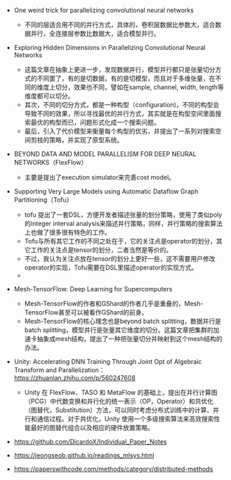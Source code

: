 



- One weird trick for parallelizing convolutional neural networks
  - 不同的层适合用不同的并行方式，具体的，卷积层数据比参数大，适合数据并行，全连接层参数比数据大，适合模型并行。
- Exploring Hidden Dimensions in Parallelizing Convolutional Neural Networks
  - 这篇文章在抽象上更进一步，发现数据并行，模型并行都只是张量切分方式的不同罢了，有的是切数据，有的是切模型，而且对于多维张量，在不同的维度上切分，效果也不同，譬如在sample, channel, width, length等维度都可以切分。
  - 其次，不同的切分方式，都是一种构型（configuration)，不同的构型会导致不同的效果，所以寻找最优的并行方式，其实就是在构型空间里面搜索最优的构型而已，问题形式化成一个搜索问题。
  - 最后，引入了代价模型来衡量每个构型的优劣，并提出了一系列对搜索空间剪枝的策略，并实现了原型系统。
- BEYOND DATA AND MODEL PARALLELISM FOR DEEP NEURAL NETWORKS（FlexFlow）
  - 主要是提出了execution simulator来完善cost model。
- Supporting Very Large Models using Automatic Dataflow Graph Partitioning（Tofu）
  - tofu 提出了一套DSL，方便开发者描述张量的划分策略，使用了类似poly的integer interval analysis来描述并行策略，同样，并行策略的搜索算法上也做了很多很有特色的工作。
  - Tofu与所有其它工作的不同之处在于，它的关注点是operator的划分，其它工作的关注点是tensor的划分，二者当然是等价的。
  - 不过，我认为关注点放在tensor的划分上更好一些，这不需要用户修改operator的实现，Tofu需要在DSL里描述operator的实现方式。
  - 
- Mesh-TensorFlow: Deep Learning for Supercomputers
  - Mesh-TensorFlow的作者和GShard的作者几乎是重叠的，Mesh-TensorFlow甚至可以被看作GShard的前身。
  - Mesh-TensorFlow的核心理念也是beyond batch splitting，数据并行是batch splitting，模型并行是张量其它维度的切分。这篇文章把集群的加速卡抽象成mesh结构，提出了一种把张量切分并映射到这个mesh结构的办法。



- Unity: Accelerating DNN Training Through Joint Opt of Algebraic Transform and Parallelization：https://zhuanlan.zhihu.com/p/560247608
  - Unity 在 FlexFlow、TASO 和 MetaFlow 的基础上，提出在并行计算图（PCG）中代数变换和并行化的统一表示（OP，Operator）和共优化（图替代，Substitution）方法，可以同时考虑分布式训练中的计算、并行和通信过程。对于共优化，Unity 使用一个多级搜索算法来高效搜索性能最好的图替代组合以及相应的硬件放置策略。




- https://github.com/DicardoX/Individual_Paper_Notes
- https://jeongseob.github.io/readings_mlsys.html
- https://paperswithcode.com/methods/category/distributed-methods






